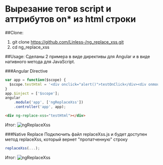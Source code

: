 # Вырезание тегов script и аттрибутов on* из html строки

##Clone:
  1. git clone https://github.com/Linless-/ng_replace_xss.git
  2. cd ng_replace_xss

##Usage:
  Сделаны 2 примера в виде директивы для Angular и в виде нативного метода для JavaScript.

###Angular Directive
  ```JavaScript
  var app = function($scope) {
    $scope.testHtml = '<div onclick="alert()">testOnClick</div><div onmouseover="alert()" style="color: red;">testOnmouseOver</div>';
  }
  app.$inject = ['$scope'];
  angular
      .module('app', ['ngReplaceXss'])
      .controller('app', app);
  ```
  ```html
  <div ng-replace-xss="testHtml"></div>
  ```
  Итог:
  ![ngReplaceXss](http://i.imgur.com/7pmfBec.png)

###Native Replace
  Подключить файл replaceXss.js и будет доступен метод replaceXss, который вернет "пропатченную" строку
  ```JavaScript
  replaceXss(...);
  ```
  Итог:
  ![ngReplaceXss](http://i.imgur.com/qJHt9nG.png)
